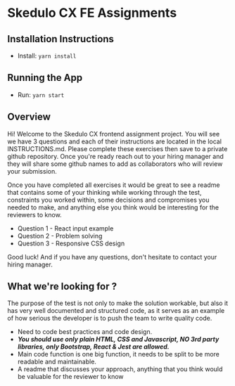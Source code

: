 # Skedulo CX FE Assignments

## Installation Instructions

- Install: `yarn install`

## Running the App

- Run: `yarn start`

## Overview

Hi! Welcome to the Skedulo CX frontend assignment project. You will see we have 3 questions and each of their instructions are located in the local INSTRUCTIONS.md. Please complete these exercises then save to a private github repository. Once you're ready reach out to your hiring manager and they will share some github names to add as collaborators who will review your submission.

Once you have completed all exercises it would be great to see a readme that contains some of your thinking while working through the test, constraints you worked within, some decisions and compromises you needed to make, and anything else you think would be interesting for the reviewers to know.

- Question 1 - React input example
- Question 2 - Problem solving
- Question 3 - Responsive CSS design

Good luck! And if you have any questions, don't hesitate to contact your hiring manager.

## What we're looking for ?

The purpose of the test is not only to make the solution workable, but also it has very well documented and structured code, as it serves as an example of how serious the developer is to push the team to write quality code.

- Need to code best practices and code design.
- **_You should use only plain HTML, CSS and Javascript, NO 3rd party libraries, only Bootstrap, React & Jest are allowed._**
- Main code function is one big function, it needs to be split to be more readable and maintainable.
- A readme that discusses your approach, anything that you think would be valuable for the reviewer to know
